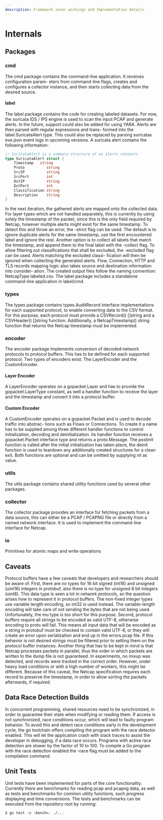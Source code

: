 ```yaml
---
description: Framework inner workings and Implementation details
---
```


# Internals

## Packages

### cmd

The cmd package contains the command-line application. It receives configuration param- eters from command-line flags, creates and configures a collector instance, and then starts collecting data from the desired source.

#### label

The label package contains the code for creating labeled datasets. For now, the suricata IDS / IPS engine is used to scan the input PCAP and generate alerts. In the future, support could also be added for using YARA. Alerts are then parsed with regular expressions and trans- formed into the label.SuricataAlert type. This could also be replaced by parsing suricatas eve.json event logs in upcoming versions. A suricata alert contains the following information:

```go
// SuricataAlert is a summary structure of an alerts contents
type SuricataAlert struct {
    Timestamp   string
    Proto          string
    SrcIP          string
    SrcPort        int
    DstIP          string
    DstPort        int
    Classification string
    Description    string
}
```

In the next iteration, the gathered alerts are mapped onto the collected data. For layer types which are not handled separately, this is currently by using solely the timestamp of the packet, since this is the only field required by Netcap, however multiple alerts might exist for the same timestamp. To detect this and throw an error, the -strict flag can be used. The default is to ignore duplicate alerts for the same timestamp, use the first encountered label and ignore the rest. Another option is to collect all labels that match the timestamp, and append them to the final label with the -collect flag. To allow filtering out classifications that shall be excluded, the -excluded flag can be used. Alerts matching the excluded classi- fication will then be ignored when collecting the generated alerts. Flow, Connection, HTTP and TLS records mapping logic also takes source and destination information into consider- ation. The created output files follow the naming convention: NetcapType labeled.csv. The label package includes a standalone command-line application in label/cmd.

### types

The types package contains types.AuditRecord interface implementations for each supported protocol, to enable converting data to the CSV format. For this purpose, each protocol must provide a CSVRecord\(\) \[\]string and a CSVHeader\(\) \[\]string function. Additionally, a NetcapTimestamp\(\) string function that returns the Netcap timestamp must be implemented.

### encoder

The encoder package implements conversion of decoded network protocols to protocol buffers. This has to be defined for each supported protocol. Two types of encoders exist: The LayerEncoder and the CustomEncoder.

#### Layer Encoder

A LayerEncoder operates on a gopacket.Layer and has to provide the gopacket.LayerType constant, as well a handler function to receive the layer and the timestamp and convert it into a protocol buffer.

#### Custom Encoder

A CustomEncoder operates on a gopacket.Packet and is used to decode traffic into abstrac- tions such as Flows or Connections. To create it a name has to be supplied among three different handler functions to control initialization, decoding and deinitialization. Its handler function receives a gopacket.Packet interface type and returns a proto.Message. The postinit function is called after the initial initialization has taken place, the deinit function is used to teardown any additionally created structures for a clean exit. Both functions are optional and can be omitted by supplying nil as value.

### utils

The utils package contains shared utility functions used by several other packages.

### collector

The collector package provides an interface for fetching packets from a data source, this can either be a PCAP / PCAPNG file or directly from a named network interface. It is used to implement the command-line interface for Netcap.

### io

Primitives for atomic maps and write operations

## Caveats

Protocol buffers have a few caveats that developers and researchers should be aware of. First, there are no types for 16 bit signed \(int16\) and unsigned \(uint16\) integers in protobuf, also there is no type for unsigned 8 bit integers \(uint8\). This data type is seen a lot in network protocols, so the question arises how to represent it in protocol buffers. The non-fixed integer types use variable length encoding, so int32 is used instead. The variable-length encoding will take care of not sending the bytes that are not being used. Unfortunately, the mu type is too short for this purpose. Second, protocol buffers require all strings to be encoded as valid UTF-8, otherwise encoding to proto will fail. This means all input data that will be encoded as a string in protobuf must be checked to contain valid UTF-8, or they will create an error upon serialization and end up in the errors.pcap file. If this behavior is not desired strings must be filtered prior to setting them on the protocol buffer instances. Another thing that has to be kept in mind is that Netcap processes packets in parallel, thus the order in which packets are written to the dump file is not guaranteed. In experiments, no mixup was detected, and records were tracked in the correct order. However, under heavy load conditions or with a high number of workers, this might be different. Because of this caveat, the Netcap specification requires each record to preserve the timestamp, in order to allow sorting the packets afterwards, if required.

## Data Race Detection Builds

In concurrent programming, shared resources need to be synchronized, in order to guarantee their state when modifying or reading them. If access is not synchronized, race conditions occur, which will lead to faulty program behavior. To avoid this and detect race conditions early in the development cycle, the go toolchain offers compiling the program with the race detector enabled. This will let the application crash with stack traces to assist the developer in debugging, if a data race occurs. Programs with active race detection are slower by the factor of 10 to 100. To compile a Go program with the race detection enabled the -race flag must be added to the compilation command.

## Unit Tests

Unit tests have been implemented for parts of the core functionality. Currently there are benchmarks for reading pcap and pcapng data, as well as tests and benchmarks for common utility functions, such progress displaying and time conversions. The tests and benchmarks can be executed from the repository root by running:

```text
$ go test -v -bench=. ./...
```


